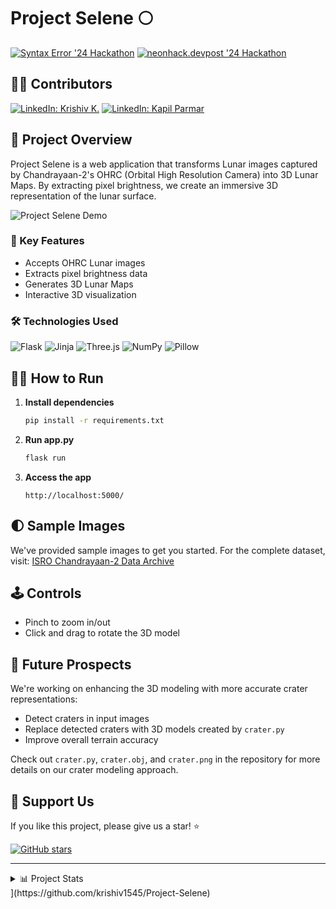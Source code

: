 # Project Selene 🌕 

[![Syntax Error '24 Hackathon](https://img.shields.io/badge/Syntax%20Error%20'24-Hackathon-blueviolet?style=for-the-badge)](https://syntax-error-2024.devfolio.co/overview)
[![neonhack.devpost '24 Hackathon](https://img.shields.io/badge/Syntax%20Error%20'24-Hackathon-blueviolet?style=for-the-badge)](https://neonhack.devpost.com/)

## 👨‍💻 Contributors

[![LinkedIn: Krishiv K.](https://img.shields.io/badge/-Krishiv%20K.-blue?style=flat-square&logo=Linkedin&logoColor=white&link=https://www.linkedin.com/in/krishiv1545/)](https://www.linkedin.com/in/krishiv1545/)
[![LinkedIn: Kapil Parmar](https://img.shields.io/badge/-Kapil%20Parmar-blue?style=flat-square&logo=Linkedin&logoColor=white&link=https://www.linkedin.com/in/imkapil/)](https://www.linkedin.com/in/imkapil/)

## 🚀 Project Overview

Project Selene is a web application that transforms Lunar images captured by Chandrayaan-2's OHRC (Orbital High Resolution Camera) into 3D Lunar Maps. By extracting pixel brightness, we create an immersive 3D representation of the lunar surface.

![Project Selene Demo](https://github.com/user-attachments/assets/b6e2ec06-ab2e-4549-91bd-e3407e25af18)

### 🌟 Key Features

- Accepts OHRC Lunar images
- Extracts pixel brightness data
- Generates 3D Lunar Maps
- Interactive 3D visualization

### 🛠️ Technologies Used

![Flask](https://img.shields.io/badge/Flask-000000?style=for-the-badge&logo=flask&logoColor=white)
![Jinja](https://img.shields.io/badge/Jinja-B41717?style=for-the-badge&logo=jinja&logoColor=white)
![Three.js](https://img.shields.io/badge/Three.js-000000?style=for-the-badge&logo=three.js&logoColor=white)
![NumPy](https://img.shields.io/badge/NumPy-013243?style=for-the-badge&logo=numpy&logoColor=white)
![Pillow](https://img.shields.io/badge/Pillow-3776AB?style=for-the-badge&logo=python&logoColor=white)

## 🏃‍♂️ How to Run

1. **Install dependencies**
   ```bash
   pip install -r requirements.txt
   ```

2. **Run app.py**
   ```bash
   flask run
   ```

3. **Access the app**
   ```
   http://localhost:5000/
   ```

## 🌓 Sample Images

We've provided sample images to get you started. For the complete dataset, visit:
[ISRO Chandrayaan-2 Data Archive](https://pradan.issdc.gov.in/ch2/protected/browse.xhtml?id=ohrc)

## 🕹️ Controls

- Pinch to zoom in/out
- Click and drag to rotate the 3D model

## 🔮 Future Prospects

We're working on enhancing the 3D modeling with more accurate crater representations:

- Detect craters in input images
- Replace detected craters with 3D models created by `crater.py`
- Improve overall terrain accuracy

Check out `crater.py`, `crater.obj`, and `crater.png` in the repository for more details on our crater modeling approach.

## 💖 Support Us

If you like this project, please give us a star! ⭐

[![GitHub stars](https://img.shields.io/github/stars/krishiv1545/Project-Selene.svg?style=social&label=Star&maxAge=2592000)](https://github.com/krishiv1545/Project-Selene/stargazers/)

---

<details>
<summary>📊 Project Stats</summary>

![GitHub language count](https://img.shields.io/github/languages/count/krishiv1545/Project-Selene)
![GitHub top language](https://img.shields.io/github/languages/top/krishiv1545/Project-Selene)
![GitHub last commit](https://img.shields.io/github/last-commit/krishiv1545/Project-Selene)
![GitHub issues](https://img.shields.io/github/issues/krishiv1545/Project-Selene)

</details>](https://github.com/krishiv1545/Project-Selene)
